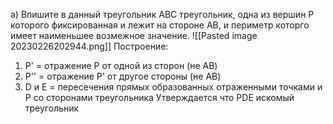 a) Впишите в данный треугольник АВС треугольник, одна из вершин Р которого фиксированная и лежит на стороне АВ, и периметр которго имеет наименьшее возмежное значение.
![[Pasted image 20230226202944.png]]
Построение: 
1) Р' = отражение Р от одной из сторон (не АВ)
2) Р'' = отражение Р' от другое стороны (не АВ)
3) D и Е = пересечения прямых образованных отраженными точками и Р со сторонами треугольника
Утверждается что РDЕ искомый треугольник